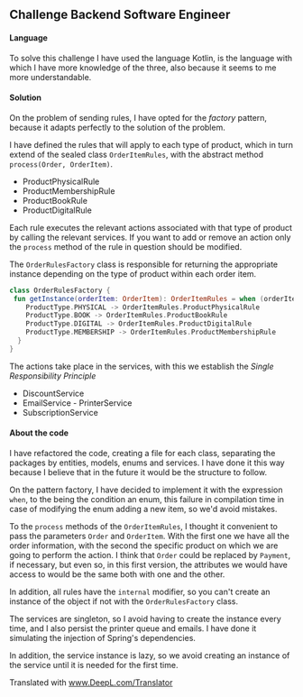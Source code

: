 ## Challenge Backend Software Engineer

#### Language
To solve this challenge I have used the language Kotlin, is the language with which I 
have more knowledge of the three, also because it seems to me more understandable.

#### Solution
On the problem of sending rules, I have opted for the _factory_ pattern, 
because it adapts perfectly to the solution of the problem. 

I have defined the rules that will apply to each type of product, which in turn extend 
of the sealed class `OrderItemRules`, with the abstract method `process(Order, OrderItem)`.
- ProductPhysicalRule
- ProductMembershipRule
- ProductBookRule
- ProductDigitalRule

Each rule executes the relevant actions associated with that type of product by calling
the relevant services. If you want to add or remove an action only the `process` method 
of the rule in question should be modified.

The `OrderRulesFactory` class is responsible for returning the appropriate instance 
depending on the type of product within each order item. 

```kotlin
class OrderRulesFactory {
 fun getInstance(orderItem: OrderItem): OrderItemRules = when (orderItem.product.type) {
    ProductType.PHYSICAL -> OrderItemRules.ProductPhysicalRule
    ProductType.BOOK -> OrderItemRules.ProductBookRule
    ProductType.DIGITAL -> OrderItemRules.ProductDigitalRule
    ProductType.MEMBERSHIP -> OrderItemRules.ProductMembershipRule
  } 
} 
``` 
The actions take place in the services, with this we establish the _Single Responsibility Principle_ 
- DiscountService
- EmailService - PrinterService
- SubscriptionService 

#### About the code
I have refactored the code, creating a file for each class, separating the packages by
entities, models, enums and services. I have done it this way because I believe that in 
the future it would be the structure to follow.

On the pattern factory, I have decided to implement it with the expression `when`, 
to the being the condition an enum, this failure in compilation time in case of 
modifying the enum adding a new item, so we'd avoid mistakes.

To the `process` methods of the `OrderItemRules`, I thought it convenient to pass the 
parameters `Order` and `OrderItem`. With the first one we have all the order information,
with the second the specific product on which we are going to perform the action.
I think that `Order` could be replaced by `Payment`, if necessary, but even
so, in this first version, the attributes we would have access to would be the same
both with one and the other.

In addition, all rules have the `internal` modifier, so you can't create
an instance of the object if not with the `OrderRulesFactory` class. 

The services are singleton, so I avoid having to create the instance every time, and 
I also persist the printer queue and emails. I have done it simulating the injection 
of Spring's dependencies.

In addition, the service instance is lazy, so we avoid creating an instance of the 
service until it is needed for the first time.


Translated with www.DeepL.com/Translator
